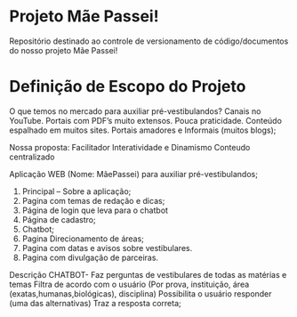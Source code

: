 # Projeto Mãe Passei!
Repositório destinado ao controle de versionamento de código/documentos do nosso projeto Mãe Passei!

# Definição de Escopo do Projeto

O que temos no mercado para auxiliar pré-vestibulandos?
Canais no YouTube.
Portais com PDF’s muito extensos.
Pouca praticidade.
Conteúdo espalhado em muitos sites.
Portais amadores e Informais (muitos blogs);

Nossa proposta:
Facilitador
Interatividade e Dinamismo
Conteudo centralizado

Aplicação WEB (Nome: MãePassei) para auxiliar pré-vestibulandos;
1. Principal – Sobre a aplicação;
2. Pagina com temas de redação e dicas;
3. Página de login que leva para o chatbot
4. Página de cadastro;
5. Chatbot;
6. Pagina Direcionamento de áreas;
7. Pagina com datas e avisos sobre vestibulares.
8. Pagina com divulgação de parceiras.

Descrição CHATBOT-
Faz perguntas de vestibulares de todas as matérias e temas
Filtra de acordo com o usuário (Por prova, instituição, área (exatas,humanas,biológicas),
disciplina)
Possibilita o usuário responder (uma das alternativas)
Traz a resposta correta;
